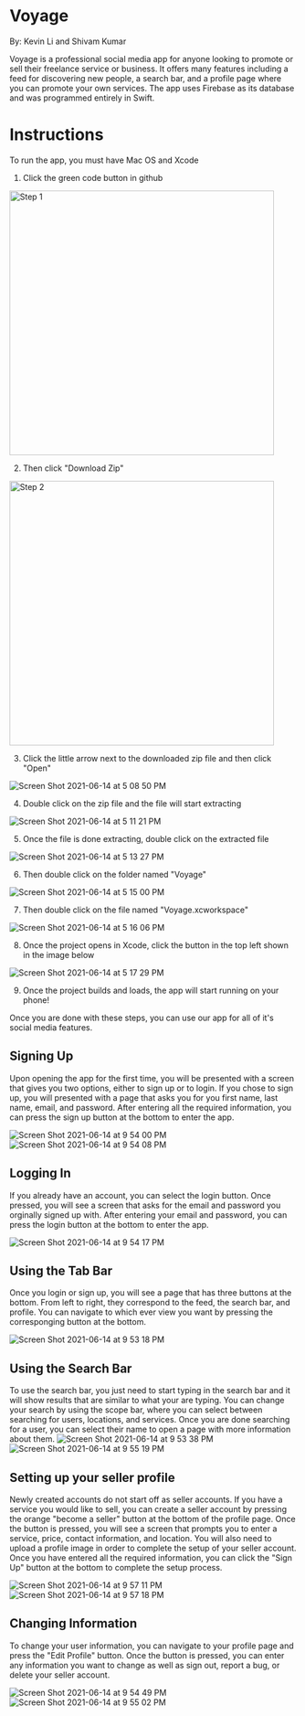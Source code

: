 # Voyage

By: Kevin Li and Shivam Kumar

Voyage is a professional social media app for anyone looking to promote or sell their freelance service or business. It offers many features including a feed for discovering new people, a search bar, and a profile page where you can promote your own services. The app uses Firebase as its database and was programmed entirely in Swift.

# Instructions

To run the app, you must have Mac OS and Xcode

1. Click the green code button in github

<img width="463" alt="Step 1" src="https://user-images.githubusercontent.com/77311956/121965148-39fef080-cd32-11eb-9b22-a44048637281.PNG">

2. Then click "Download Zip"

<img width="463" alt="Step 2" src="https://user-images.githubusercontent.com/77311956/121965329-7af70500-cd32-11eb-87a7-defea3ec8368.PNG">

3. Click the little arrow next to the downloaded zip file and then click "Open"

![Screen Shot 2021-06-14 at 5 08 50 PM](https://user-images.githubusercontent.com/77311956/121965907-62d3b580-cd33-11eb-890b-b5f4b30f8335.png)

4. Double click on the zip file and the file will start extracting

![Screen Shot 2021-06-14 at 5 11 21 PM](https://user-images.githubusercontent.com/77311956/121966144-be9e3e80-cd33-11eb-96ce-073c501072fe.png)

5. Once the file is done extracting, double click on the extracted file

![Screen Shot 2021-06-14 at 5 13 27 PM](https://user-images.githubusercontent.com/77311956/121966256-e8effc00-cd33-11eb-8253-dc270727e0b4.png)

6. Then double click on the folder named "Voyage"

![Screen Shot 2021-06-14 at 5 15 00 PM](https://user-images.githubusercontent.com/77311956/121966345-176dd700-cd34-11eb-98a3-bc58e06049f2.png)

7. Then double click on the file named "Voyage.xcworkspace"

![Screen Shot 2021-06-14 at 5 16 06 PM](https://user-images.githubusercontent.com/77311956/121966430-42f0c180-cd34-11eb-9e50-93164552220d.png)

8. Once the project opens in Xcode, click the button in the top left shown in the image below

![Screen Shot 2021-06-14 at 5 17 29 PM](https://user-images.githubusercontent.com/77311956/121966588-851a0300-cd34-11eb-9106-c6f06fb9be78.png)

9. Once the project builds and loads, the app will start running on your phone!


Once you are done with these steps, you can use our app for all of it's social media features.

## Signing Up
Upon opening the app for the first time, you will be presented with a screen that gives you two options, either to sign up or to login. If you chose to sign up, you will presented with a page that asks you for you first name, last name, email, and password. After entering all the required information, you can press the sign up button at the bottom to enter the app.

![Screen Shot 2021-06-14 at 9 54 00 PM](https://user-images.githubusercontent.com/77311956/121986087-8dd1ff80-cd5b-11eb-99db-49b6a2729abf.png)
![Screen Shot 2021-06-14 at 9 54 08 PM](https://user-images.githubusercontent.com/77311956/121986098-91fe1d00-cd5b-11eb-9386-c607e7b459d0.png)


## Logging In
If you already have an account, you can select the login button. Once pressed, you will see a screen that asks for the email and password you orginally signed up with. After entering your email and password, you can press the login button at the bottom to enter the app.

![Screen Shot 2021-06-14 at 9 54 17 PM](https://user-images.githubusercontent.com/77311956/121986117-96c2d100-cd5b-11eb-8a01-8695bbf8b2fb.png)


## Using the Tab Bar
Once you login or sign up, you will see a page that has three buttons at the bottom. From left to right, they correspond to the feed, the search bar, and profile. You can navigate to which ever view you want by pressing the corresponging button at the bottom.

![Screen Shot 2021-06-14 at 9 53 18 PM](https://user-images.githubusercontent.com/77311956/121986138-9f1b0c00-cd5b-11eb-9527-91a85ec087b9.png)


## Using the Search Bar
To use the search bar, you just need to start typing in the search bar and it will show results that are similar to what your are typing. You can change your search by using the scope bar, where you can select between searching for users, locations, and services. Once you are done searching for a user, you can select their name to open a page with more information about them.
![Screen Shot 2021-06-14 at 9 53 38 PM](https://user-images.githubusercontent.com/77311956/121986154-a93d0a80-cd5b-11eb-81b8-f311eaeabd60.png)
![Screen Shot 2021-06-14 at 9 55 19 PM](https://user-images.githubusercontent.com/77311956/121986177-b22ddc00-cd5b-11eb-9f09-a49014465c75.png)


## Setting up your seller profile
Newly created accounts do not start off as seller accounts. If you have a service you would like to sell, you can create a seller account by pressing the orange "become a seller" button at the bottom of the profile page. Once the button is pressed, you will see a screen that prompts you to enter a service, price, contact information, and location. You will also need to upload a profile image in order to complete the setup of your seller account. Once you have entered all the required information, you can click the "Sign Up" button at the bottom to complete the setup process.

![Screen Shot 2021-06-14 at 9 57 11 PM](https://user-images.githubusercontent.com/77311956/121986222-c07bf800-cd5b-11eb-9d89-56cc11bf591e.png)
![Screen Shot 2021-06-14 at 9 57 18 PM](https://user-images.githubusercontent.com/77311956/121986231-c2de5200-cd5b-11eb-9f51-d81713ea9763.png)


## Changing Information
To change your user information, you can navigate to your profile page and press the "Edit Profile" button. Once the button is pressed, you can enter any information you want to change as well as sign out, report a bug, or delete your seller account.

![Screen Shot 2021-06-14 at 9 54 49 PM](https://user-images.githubusercontent.com/77311956/121986261-cd005080-cd5b-11eb-8c70-8e375fdb47eb.png)
![Screen Shot 2021-06-14 at 9 55 02 PM](https://user-images.githubusercontent.com/77311956/121986277-d1c50480-cd5b-11eb-8bb8-132ceb54f357.png)


